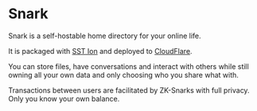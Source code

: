 # Snark

Snark is a self-hostable home directory for your online life.

It is packaged with [SST Ion](https://ion.sst.dev/docs/) and deployed to [CloudFlare](https://cloudflare.com).

You can store files, have conversations and interact with others while still owning all your own data and only choosing who you share what with.

Transactions between users are facilitated by ZK-Snarks with full privacy. Only you know your own balance.